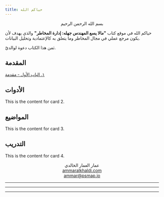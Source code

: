 ```yaml
---
title: حياكم الله
---
```

<div style="text-align:center">
بسم الله الرحمن الرحيم 

</div>


حياكم الله في موقع كتاب **"مالا يسع المهندس جهله: إدارة المخاطر"** والذي يهدف لأن يكون مرجع عملي في مجال المخاطر وما يتعلق به كالإعتمادية وتحليل البيانات. 

ثمن هذا الكتاب دعوة لوالديّ.




<!-- metro-grid.html -->
<div class="metro-grid-container">
    <div class="metro-card metro-card-1">
        <h2>المقدمة</h2>
        <a href="/١. الباب الأول - مقدمة">١. الباب الأول - مقدمة</a>
    </div>
    <div class="metro-card metro-card-2">
        <h2>الأدوات</h2>
        <p>This is the content for card 2.</p>
    </div>
    <div class="metro-card metro-card-3">
        <h2>المواضيع</h2>
        <p>This is the content for card 3.</p>
    </div>
    <div class="metro-card metro-card-4">
        <h2>التدريب</h2>
        <p>This is the content for card 4.</p>
    </div>
</div>



<div style="text-align:center">

عمار العمار الخالدي <br>
 <a href="https://ammaralkhaldi.com">ammaralkhaldi.com</a><br>
ammar@psmap.io <br>
</div>

---
---
---
